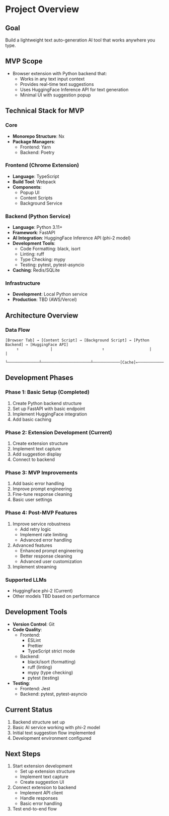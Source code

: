 # Project Overview

## Goal

Build a lightweight text auto-generation AI tool that works anywhere you type.

## MVP Scope

- Browser extension with Python backend that:
  - Works in any text input context
  - Provides real-time text suggestions
  - Uses HuggingFace Inference API for text generation
  - Minimal UI with suggestion popup

## Technical Stack for MVP

### Core

- **Monorepo Structure**: Nx
- **Package Managers**:
  - Frontend: Yarn
  - Backend: Poetry

### Frontend (Chrome Extension)

- **Language**: TypeScript
- **Build Tool**: Webpack
- **Components**:
  - Popup UI
  - Content Scripts
  - Background Service

### Backend (Python Service)

- **Language**: Python 3.11+
- **Framework**: FastAPI
- **AI Integration**: HuggingFace Inference API (phi-2 model)
- **Development Tools**:
  - Code Formatting: black, isort
  - Linting: ruff
  - Type Checking: mypy
  - Testing: pytest, pytest-asyncio
- **Caching**: Redis/SQLite

### Infrastructure

- **Development**: Local Python service
- **Production**: TBD (AWS/Vercel)

## Architecture Overview

### Data Flow

```
[Browser Tab] → [Content Script] → [Background Script] → [Python Backend] → [HuggingFace API]
     ↑              |                      ↑                    |              |
     └──────────────┴──────────────────────┴────────────[Cache]←──────────────┘
```

## Development Phases

### Phase 1: Basic Setup (Completed)

1. Create Python backend structure
2. Set up FastAPI with basic endpoint
3. Implement HuggingFace integration
4. Add basic caching

### Phase 2: Extension Development (Current)

1. Create extension structure
2. Implement text capture
3. Add suggestion display
4. Connect to backend

### Phase 3: MVP Improvements

1. Add basic error handling
2. Improve prompt engineering
3. Fine-tune response cleaning
4. Basic user settings

### Phase 4: Post-MVP Features

1. Improve service robustness
   - Add retry logic
   - Implement rate limiting
   - Advanced error handling
2. Advanced features
   - Enhanced prompt engineering
   - Better response cleaning
   - Advanced user customization
3. Implement streaming

### Supported LLMs

- HuggingFace phi-2 (Current)
- Other models TBD based on performance

## Development Tools

- **Version Control**: Git
- **Code Quality**:
  - Frontend:
    - ESLint
    - Prettier
    - TypeScript strict mode
  - Backend:
    - black/isort (formatting)
    - ruff (linting)
    - mypy (type checking)
    - pytest (testing)
- **Testing**:
  - Frontend: Jest
  - Backend: pytest, pytest-asyncio

## Current Status

1. Backend structure set up
2. Basic AI service working with phi-2 model
3. Initial text suggestion flow implemented
4. Development environment configured

## Next Steps

1. Start extension development
   - Set up extension structure
   - Implement text capture
   - Create suggestion UI
2. Connect extension to backend
   - Implement API client
   - Handle responses
   - Basic error handling
3. Test end-to-end flow
